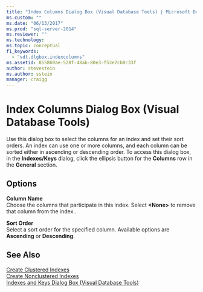 ```yaml
---
title: "Index Columns Dialog Box (Visual Database Tools) | Microsoft Docs"
ms.custom: ""
ms.date: "06/13/2017"
ms.prod: "sql-server-2014"
ms.reviewer: ""
ms.technology:
ms.topic: conceptual
f1_keywords: 
  - "vdt.dlgbox.indexcolumns"
ms.assetid: 855860ae-528f-48ab-80e3-f53e7cb8c33f
author: stevestein
ms.author: sstein
manager: craigg
---
```

# Index Columns Dialog Box (Visual Database Tools)
  Use this dialog box to select the columns for an index and set their sort orders. An index can use one or more columns, and each column can be sorted either in ascending or descending order. To access this dialog box, in the **Indexes/Keys** dialog, click the ellipsis button for the **Columns** row in the **General** section.  
  
## Options  
 **Column Name**  
 Choose the columns that participate in this index. Select **\<None>** to remove that column from the index..  
  
 **Sort Order**  
 Select a sort order for the specified column. Available options are **Ascending** or **Descending**.  
  
## See Also  
 [Create Clustered Indexes](../../relational-databases/indexes/create-clustered-indexes.md)   
 [Create Nonclustered Indexes](../../relational-databases/indexes/create-nonclustered-indexes.md)   
 [Indexes and Keys Dialog Box &#40;Visual Database Tools&#41;](visual-database-tools.md)  
  
  
